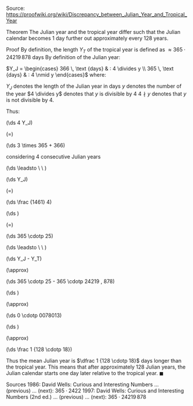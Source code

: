 # 

Source: https://proofwiki.org/wiki/Discrepancy_between_Julian_Year_and_Tropical_Year

Theorem
The Julian year and the tropical year differ such that the Julian calendar becomes $1$ day further out approximately every $128$ years.


Proof
By definition, the length $Y_T$ of the tropical year is defined as $\approx 365 \cdotp 24219 \, 878$ days
By definition of the Julian year:

$Y_J = \begin{cases} 366 \, \text {days} & : 4 \divides y \\
365 \, \text {days} & : 4 \nmid y \end{cases}$
where:

$Y_J$ denotes the length of the Julian year in days
$y$ denotes the number of the year
$4 \divides y$ denotes that $y$ is divisible by $4$
$4 \nmid y$ denotes that $y$ is not divisible by $4$.

Thus:














\(\ds 4 Y_J\)

\(=\)







\(\ds 3 \times 365 + 366\)





considering $4$ consecutive Julian years








\(\ds \leadsto \ \ \)





\(\ds Y_J\)

\(=\)







\(\ds \frac {1461} 4\)




















\(\ds \)

\(=\)







\(\ds 365 \cdotp 25\)














\(\ds \leadsto \ \ \)





\(\ds Y_J - Y_T\)

\(\approx\)







\(\ds 365 \cdotp 25 - 365 \cdotp 24219 \, 878\)




















\(\ds \)

\(\approx\)







\(\ds 0 \cdotp 0078013\)




















\(\ds \)

\(\approx\)







\(\ds \frac 1 {128 \cdotp 18}\)









Thus the mean Julian year is $\dfrac 1 {128 \cdotp 18}$ days longer than the tropical year.
This means that after approximately $128$ Julian years, the Julian calendar starts one day later relative to the tropical year.
$\blacksquare$


Sources
1986: David Wells: Curious and Interesting Numbers ... (previous) ... (next): $365 \cdotp 2422$
1997: David Wells: Curious and Interesting Numbers (2nd ed.) ... (previous) ... (next): $365 \cdotp 24219 \, 878$




